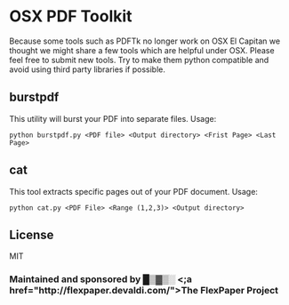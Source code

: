 OSX PDF Toolkit
=======
Because some tools such as PDFTk no longer work on OSX El Capitan we thought we might share a few tools which are helpful under OSX. 
Please feel free to submit new tools. Try to make them python compatible and avoid using third party libraries if possible. 

burstpdf
-----
This utility will burst your PDF into separate files. Usage:
```
python burstpdf.py <PDF file> <Output directory> <Frist Page> <Last Page>
```

cat
-----
This tool extracts specific pages out of your PDF document. Usage:
```
python cat.py <PDF File> <Range (1,2,3)> <Output directory>
```

License
-------------------
MIT
<br/>
<h3>Maintained and sponsored by █▒▓▒░ <;a href="http://flexpaper.devaldi.com/">The FlexPaper Project</a></h3>
